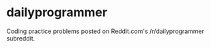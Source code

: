 dailyprogrammer
===============

Coding practice problems posted on Reddit.com's /r/dailyprogrammer subreddit.
